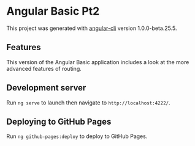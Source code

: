 # Angular Basic Pt2

This project was generated with [angular-cli](https://github.com/angular/angular-cli) version 1.0.0-beta.25.5.

## Features 
This version of the Angular Basic application includes a look at the more advanced features of routing. 

## Development server
Run `ng serve` to launch then navigate to `http://localhost:4222/`. 

## Deploying to GitHub Pages

Run `ng github-pages:deploy` to deploy to GitHub Pages.


